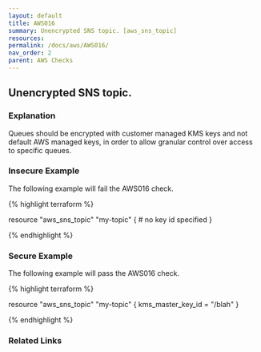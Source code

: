 ```yaml
---
layout: default
title: AWS016
summary: Unencrypted SNS topic. [aws_sns_topic] 
resources: 
permalink: /docs/aws/AWS016/
nav_order: 2
parent: AWS Checks
---
```


## Unencrypted SNS topic.

### Explanation


Queues should be encrypted with customer managed KMS keys and not default AWS managed keys, in order to allow granular control over access to specific queues.



### Insecure Example

The following example will fail the AWS016 check.

{% highlight terraform %}

resource "aws_sns_topic" "my-topic" {
	# no key id specified
}

{% endhighlight %}



### Secure Example

The following example will pass the AWS016 check.

{% highlight terraform %}

resource "aws_sns_topic" "my-topic" {
	kms_master_key_id = "/blah"
}

{% endhighlight %}


### Related Links



